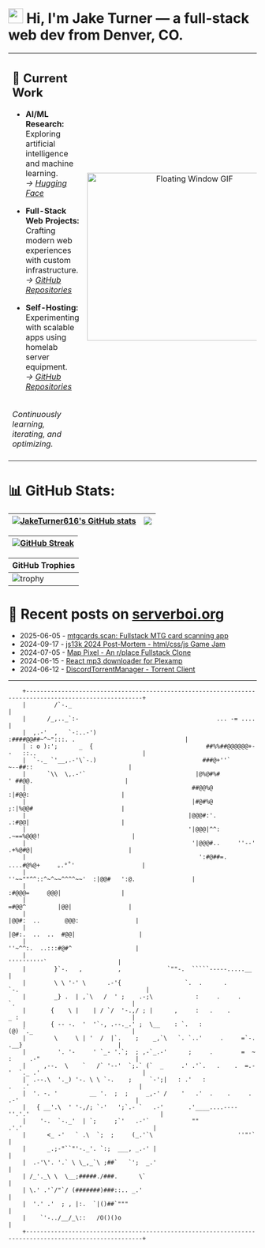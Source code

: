 <h1><img src="https://user-images.githubusercontent.com/42378118/110234147-e3259600-7f4e-11eb-95be-0c4047144dea.gif" width="30"> Hi, I'm Jake Turner — a full-stack web dev from Denver, CO.</h1>
<table>
<tr>
<td>

## 🔭 Current Work  

- **AI/ML Research:** Exploring artificial intelligence and machine learning.  
  _→ [Hugging Face](https://huggingface.co/JakeTurner616)_

- **Full-Stack Web Projects:** Crafting modern web experiences with custom infrastructure.  
  _→ [GitHub Repositories](https://github.com/JakeTurner616?tab=repositories)_

- **Self-Hosting:** Experimenting with scalable apps using homelab server equipment.  
  _→ [GitHub Repositories](https://github.com/JakeTurner616?tab=repositories)_

<br>
<i>Continuously learning, iterating, and optimizing.</i>
</br>
<br>

</td>
<td align="center">
  <img src="https://media3.giphy.com/media/v1.Y2lkPTc5MGI3NjExNHB6emt1MmZqMW5weWpxbHNpZ2Y5bDdpc2hyeTVvbGoxdzliYnY0ayZlcD12MV9pbnRlcm5hbF9naWZfYnlfaWQmY3Q9Zw/26tPgbUUcfS5IWiTm/giphy.gif" 
       alt="Floating Window GIF" 
       width="420" 
       height="340"/>
  <br />
</td>
</tr>
</table>

# 📊 GitHub Stats:
| <a href="https://github.com/anuraghazra/github-readme-stats"><img align="center" src="https://github-readme-stats.vercel.app/api?username=JakeTurner616&show_icons=true&include_all_commits=true&theme=default&hide_border=true&show_icons=true&show=prs_merged,prs_merged_percentage&hide=contribs,issues" alt="JakeTurner616's GitHub stats" /></a> | <a href="https://github.com/anuraghazra/github-readme-stats"><img align="center" src="https://github-readme-stats.vercel.app/api/top-langs/?username=JakeTurner616&layout=compact&theme=default&hide_border=true&size_weight=0.2&count_weight=0.8" /></a> |
| ------------- | ------------- |

| <a href="https://git.io/streak-stats"><img src="https://streak-stats.demolab.com?user=JakeTurner616&card_width=777" alt="GitHub Streak" /></a>
| ------------- |

| GitHub Trophies |
|------------------|
| ![trophy](https://github-profile-trophy.vercel.app/?username=JakeTurner616&column=7&margin-w=15&margin-h=15&no-frame=true&flat) |

# 📰 Recent posts on [serverboi.org](https://serverboi.org)

<!-- feed start -->
- 2025-06-05 - [mtgcards.scan: Fullstack MTG card scanning app](https://serverboi.org/posts/mtgcards-scan/)
- 2024-09-17 - [js13k 2024 Post-Mortem - html/css/js Game Jam](https://serverboi.org/posts/js13k-Post-Mortem/)
- 2024-07-05 - [Map Pixel - An r/place Fullstack Clone](https://serverboi.org/posts/map-pixel-app/)
- 2024-06-15 - [React mp3 downloader for Plexamp](https://serverboi.org/posts/mp3-react-app/)
- 2024-06-12 - [DiscordTorrentManager - Torrent Client](https://serverboi.org/posts/DiscordTorrentManager/)
<!-- feed end -->

---

```
    +-------------------------------------------------------------------------------------------------------+
    |        /`-._                                                                                          |
    |      /_,.._`:-                                       ... -= ....                                      |
    |  ,.-'  ,   `-:..-')                                 :####@@##~^~":::. .                               |
    | : o ):';      _  {                                ##%%##@@@@@@+--   ::..                              |
    |  `-._ `'__,.-'\`-.)                              ###@+''`           ~--##::                           |
    |      `\\  \,.-'`                               |@%@#%#               ' ##@@.                          |
    |                                               ##@@%@                  :|#@@:                          |
    |                                               |#@#%@                  ;:|%@@#                         |
    |                                              |@@@#:'.                 .:#@@|                          |
    |                                              '|@@@|^^:             .~==%@@@!                          |
    |                                               '|@@@#..     ''--'    .+%@#@|                           |
    |                                                 ':#@##=.        ....#@%@+     ｡.°˚'                   |
    |                                                   ''~~""^^::^~^~~^^^^~~'  :|@@#   ':@.                |
    |                                                                       :#@@@=     @@@|                 | 
    |                                                                     =#@@^         |@@|                |
    |                                                                   |@@#:  ..       @@@:                |
    |                                                                  |@#:.  ..  ..  #@@|                  |
    |                                                                   ''~^^:.  ..:::#@#^                  |
    |                                                                        ''''''''''`                    | 
    |        }`-.   ,          ,             `""-.  `````-----.....__                                       | 
    |        \ \ '-' \      .-'{                  `.  .      .       `-.                                    |
    |        _} .  | ,`\   /  ' ;    .-;\            :     .     .       `.                                 |
    |       {    \ |    | / `/  '-.,/ ; |      ,     :   .    .          _ :                                | 
    |       { -- -.  '  '`-, .--._.' ;  \__    : `.   :                  (@) `._                            |
    |        \     \ | '  /  |`.    ;    _,`\   `. `..'     .     =`-.       .__}                           |
    |         '. '-     ' `_- '.`;  ; ,-`_.-'      ;     .        =  ~  :     .-"                           |
    |     ,--.  \    `   /` '--'  `;.` (`  _     .' .'`.   .    .  =.-'  `._ .'                             |
    |  .--.\  '._) '-. \ \ `-.    ;     `-';|   : .'   :               .   .'                               |
    |  '. -. '         __ '.  ;  ;     _,-' /    '   .'  .    .     .   .-'                                 | 
    |   { __'.\  ' '-,/; `-'   ';`.- `   .-'       .'____....----''.'.'                                     |
    |    '-.  `-._'  | `;     ;`'   .-'`            ""             .'.'                                     |
    |      <_ -'   ` .\  `;  ;     (_.'`\                        ''"'`                                      | 
    |      _.;-"``"'-._'. `:;  ___, _.-' |                                                                  |
    |  .-'\'. '.` \ \_,_`\ ;##`   `';  _.'                                                                  |
    | /_'._\ \  \__;#####./###.      \`                                                                     |
    | \.' .'`/"`/ (#######)###::.. _.'                                                                      |
    |  '.' .'  ; , |:.  `|()##`"""                                                                          |
    |    `'-../__/_\::   /O()()o                                                                            |
    +-------------------------------------------------------------------------------------------------------+


```
